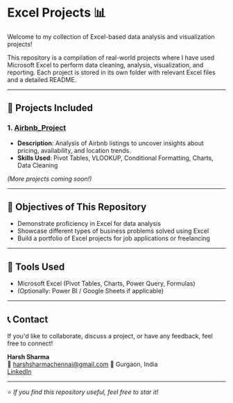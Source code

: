# Excel Projects 📊

Welcome to my collection of Excel-based data analysis and visualization projects!

This repository is a compilation of real-world projects where I have used Microsoft Excel to perform data cleaning, analysis, visualization, and reporting. Each project is stored in its own folder with relevant Excel files and a detailed README.

---

## 📁 Projects Included

### 1. [Airbnb_Project](./Airbnb_Project)
- **Description**: Analysis of Airbnb listings to uncover insights about pricing, availability, and location trends.
- **Skills Used**: Pivot Tables, VLOOKUP, Conditional Formatting, Charts, Data Cleaning

*(More projects coming soon!)*

---

## 📌 Objectives of This Repository

- Demonstrate proficiency in Excel for data analysis
- Showcase different types of business problems solved using Excel
- Build a portfolio of Excel projects for job applications or freelancing

---

## 🧰 Tools Used

- Microsoft Excel (Pivot Tables, Charts, Power Query, Formulas)
- (Optionally: Power BI / Google Sheets if applicable)

---

## 📞 Contact

If you'd like to collaborate, discuss a project, or have any feedback, feel free to connect!

**Harsh Sharma**  
📧 harshsharmachennai@gmail.com
📍 Gurgaon, India  
[LinkedIn](www.linkedin.com/in/harshsharma25)

---

⭐ *If you find this repository useful, feel free to star it!*
